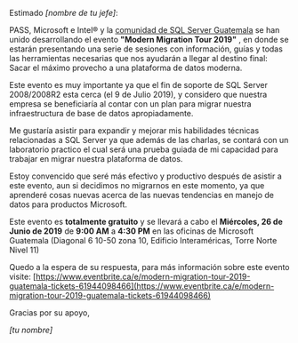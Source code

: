 Estimado _[nombre de tu jefe]_:

PASS, Microsoft e Intel® y la [comunidad de SQL Server Guatemala](https://gtssug.pass.org/default.aspx) se han unido desarrollando el evento **&quot;Modern Migration Tour 2019&quot;** , en donde se estarán presentando una serie de sesiones con información, guías y todas las herramientas necesarias que nos ayudarán a llegar al destino final: Sacar el máximo provecho a una plataforma de datos moderna.

Este evento es muy importante ya que el fin de soporte de SQL Server 2008/2008R2 esta cerca (el 9 de Julio 2019), y considero que nuestra empresa se beneficiaría al contar con un plan para migrar nuestra infraestructura de base de datos apropiadamente.

Me gustaría asistir para expandir y mejorar mis habilidades técnicas relacionadas a SQL Server ya que además de las charlas, se contará con un laboratorio practico el cual será una prueba guiada de mi capacidad para trabajar en migrar nuestra plataforma de datos.

Estoy convencido que seré más efectivo y productivo después de asistir a este evento, aun si decidimos no migrarnos en este momento, ya que aprenderé cosas nuevas acerca de las nuevas tendencias en manejo de datos para productos Microsoft.

Este evento es **totalmente gratuito** y se llevará a cabo el **Miércoles, 26 de Junio de 2019** de **9:00 AM** a **4:30 PM** en las oficinas de Microsoft Guatemala (Diagonal 6 10-50 zona 10, Edificio Interaméricas, Torre Norte Nivel 11)

Quedo a la espera de su respuesta, para más información sobre este evento visite:  [https://www.eventbrite.ca/e/modern-migration-tour-2019-guatemala-tickets-61944098466](https://www.eventbrite.ca/e/modern-migration-tour-2019-guatemala-tickets-61944098466)

Gracias por su apoyo,

_[tu nombre]_
